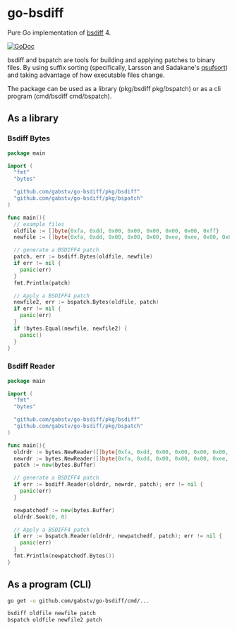 # go-bsdiff
Pure Go implementation of [bsdiff](http://www.daemonology.net/bsdiff/) 4.

[![GoDoc](https://godoc.org/github.com/gabstv/go-bsdiff?status.svg)](https://godoc.org/github.com/gabstv/go-bsdiff)

bsdiff and bspatch are tools for building and applying patches to binary files. By using suffix sorting (specifically, Larsson and Sadakane's [qsufsort](http://www.larsson.dogma.net/ssrev-tr.pdf)) and taking advantage of how executable files change.

The package can be used as a library (pkg/bsdiff pkg/bspatch) or as a cli program (cmd/bsdiff cmd/bspatch).

## As a library

### Bsdiff Bytes
```Go
package main

import (
  "fmt"
  "bytes"

  "github.com/gabstv/go-bsdiff/pkg/bsdiff"
  "github.com/gabstv/go-bsdiff/pkg/bspatch"
)

func main(){
  // example files
  oldfile := []byte{0xfa, 0xdd, 0x00, 0x00, 0x00, 0x00, 0x00, 0xff}
  newfile := []byte{0xfa, 0xdd, 0x00, 0x00, 0x00, 0xee, 0xee, 0x00, 0x00, 0xff, 0xfe, 0xfe}

  // generate a BSDIFF4 patch
  patch, err := bsdiff.Bytes(oldfile, newfile)
  if err != nil {
    panic(err)
  }
  fmt.Println(patch)

  // Apply a BSDIFF4 patch
  newfile2, err := bspatch.Bytes(oldfile, patch)
  if err != nil {
    panic(err)
  }
  if !bytes.Equal(newfile, newfile2) {
    panic()
  }
}
```
### Bsdiff Reader
```Go
package main

import (
  "fmt"
  "bytes"

  "github.com/gabstv/go-bsdiff/pkg/bsdiff"
  "github.com/gabstv/go-bsdiff/pkg/bspatch"
)

func main(){
  oldrdr := bytes.NewReader([]byte{0xfa, 0xdd, 0x00, 0x00, 0x00, 0x00, 0x00, 0xff})
  newrdr := bytes.NewReader([]byte{0xfa, 0xdd, 0x00, 0x00, 0x00, 0xee, 0xee, 0x00, 0x00, 0xff, 0xfe, 0xfe})
  patch := new(bytes.Buffer)

  // generate a BSDIFF4 patch
  if err := bsdiff.Reader(oldrdr, newrdr, patch); err != nil {
    panic(err)
  }

  newpatchedf := new(bytes.Buffer)
  oldrdr.Seek(0, 0)

  // Apply a BSDIFF4 patch
  if err := bspatch.Reader(oldrdr, newpatchedf, patch); err != nil {
    panic(err)
  }
  fmt.Println(newpatchedf.Bytes())
}
```

## As a program (CLI)
```sh
go get -u github.com/gabstv/go-bsdiff/cmd/...

bsdiff oldfile newfile patch
bspatch oldfile newfile2 patch
```